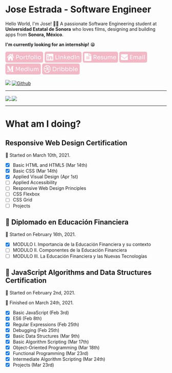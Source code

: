 # Jose Estrada - Software Engineer

Hello World, I'm Jose! 👋🏽 A passionate Software Engineering student at **Universidad Estatal de Sonora** who loves films, designing and building apps from **Sonora, México**.

**I'm currently looking for an internship!** 😁

[![alt text][1.1]][1]
[![alt text][2.1]][2]
[![alt text][3.1]][3]
[![alt text][4.1]][4]
[![alt text][5.1]][5]
[![alt text][6.1]][6]

![](https://visitor-badge.laobi.icu/badge?page_id=nadiemedicejose.nadiemedicejose) [![Github](https://img.shields.io/github/followers/nadiemedicejose?label=Follow&style=social)](https://github.com/nadiemedicejose)

<hr>

<a href="https://github.com/nadiemedicejose">
  <img align="center" src="https://github-readme-stats.vercel.app/api/top-langs/?username=nadiemedicejose&title_color=F3B8C6&theme=dracula" />
</a>
<a href="https://github.com/nadiemedicejose">
  <img align="center" src="https://github-readme-stats.vercel.app/api?username=nadiemedicejose&title_color=F3B8C6&show_icons=true&count_private=true&theme=dracula" />
</a>

<hr>

# What am I doing?

## Responsive Web Design Certification
🚩 Started on March 10th, 2021.

* [x] Basic HTML and HTML5 (Mar 14th)
* [x] Basic CSS (Mar 14th)
* [x] Applied Visual Design (Apr 1st)
* [ ] Applied Accessibility
* [ ] Responsive Web Design Principles
* [ ] CSS Flexbox
* [ ] CSS Grid
* [ ] Projects

## 📒 Diplomado en Educación Financiera
🚩 Started on February 16th, 2021.

* [x] MODULO I. Importancia de la Educación Financiera y su contexto
* [ ] MODULO II. Componentes de la Educación Financiera
* [ ] MODULO III. La Educación Financiera y las Nuevas Tecnologías

## 📕 JavaScript Algorithms and Data Structures Certification
🚩 Started on February 2nd, 2021.

🏁 Finished on March 24th, 2021.

* [x] Basic JavaScript (Feb 3rd)
* [x] ES6 (Feb 8th)
* [x] Regular Expressions (Feb 25th)
* [x] Debugging (Feb 25th)
* [x] Basic Data Structures (Mar 9th)
* [x] Basic Algorithm Scripting (Mar 17th)
* [x] Object-Oriented Programming (Mar 18th)
* [x] Functional Programming (Mar 23rd)
* [x] Intermediate Algorithm Scripting (Mar 24th)
* [x] Projects (Mar 23rd)

[1.1]: /tags/Portfolio.png "Portfolio icon button"
[2.1]: /tags/LinkedIn.png "LinkedIn icon button"
[3.1]: /tags/Resume.png "Resume icon button"
[4.1]: /tags/Email.png "Email icon button"
[5.1]: /tags/Medium.png "Medium icon button"
[6.1]: /tags/Dribbble.png "Dribble icon button"

[1]: https://nadiemedicejose.netlify.app
[2]: https://www.linkedin.com/in/nadiemedicejose/
[3]: https://drive.google.com/file/d/1yrHf5Ih6bHfTnGi5nTcJVWxMQnFs4TlA/view?usp=sharing
[4]: mailto:j.estrada49@icloud.com
[5]: https://nadiemedicejose.medium.com
[6]: https://dribbble.com/nadiemedicejose
